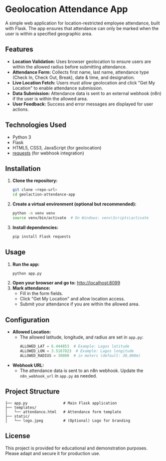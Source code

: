 # Geolocation Attendance App

A simple web application for location-restricted employee attendance, built with Flask. The app ensures that attendance can only be marked when the user is within a specified geographic area.

## Features
- **Location Validation:** Uses browser geolocation to ensure users are within the allowed radius before submitting attendance.
- **Attendance Form:** Collects first name, last name, attendance type (Check In, Check Out, Break), date & time, and designation.
- **Live Location Fetch:** Users must allow geolocation and click "Get My Location" to enable attendance submission.
- **Data Submission:** Attendance data is sent to an external webhook (n8n) if the user is within the allowed area.
- **User Feedback:** Success and error messages are displayed for user actions.

## Technologies Used
- Python 3
- Flask
- HTML5, CSS3, JavaScript (for geolocation)
- [requests](https://docs.python-requests.org/en/latest/) (for webhook integration)

## Installation
1. **Clone the repository:**
   ```bash
   git clone <repo-url>
   cd geolaction-attendance-app
   ```
2. **Create a virtual environment (optional but recommended):**
   ```bash
   python -m venv venv
   source venv/bin/activate  # On Windows: venv\Scripts\activate
   ```
3. **Install dependencies:**
   ```bash
   pip install Flask requests
   ```

## Usage
1. **Run the app:**
   ```bash
   python app.py
   ```
2. **Open your browser and go to:**
   [http://localhost:8099](http://localhost:8099)
3. **Mark attendance:**
   - Fill in the form fields.
   - Click "Get My Location" and allow location access.
   - Submit your attendance if you are within the allowed area.

## Configuration
- **Allowed Location:**
  - The allowed latitude, longitude, and radius are set in `app.py`:
    ```python
    ALLOWED_LAT = 6.444853  # Example: Lagos latitude
    ALLOWED_LON = 3.5167823  # Example: Lagos longitude
    ALLOWED_RADIUS = 30000  # in meters (default: 30,000m)
    ```
- **Webhook URL:**
  - The attendance data is sent to an n8n webhook. Update the `n8n_webhook_url` in `app.py` as needed.

## Project Structure
```
├── app.py                # Main Flask application
├── templates/
│   └── attendance.html   # Attendance form template
├── static/
│   └── logo.jpeg         # (Optional) Logo for branding
```

## License
This project is provided for educational and demonstration purposes. Please adapt and secure it for production use. 